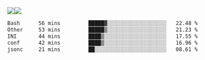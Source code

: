 <div style="display: flex; flex-direction: row;">
<img style="height: auto; width: auto;" class="img" src="https://raw.githubusercontent.com/blazepp/github-stats/master/generated/overview.svg#gh-dark-mode-only" />
<img style="height: auto; width: auto;" class="img" src="https://raw.githubusercontent.com/blazepp/github-stats/master/generated/languages.svg#gh-dark-mode-only" />
</div>

<div style="display: flex; flex-direction: row;">
<!--START_SECTION:waka-->

```txt
Bash      56 mins         █████▓░░░░░░░░░░░░░░░░░░░   22.48 %
Other     53 mins         █████▒░░░░░░░░░░░░░░░░░░░   21.23 %
INI       44 mins         ████▒░░░░░░░░░░░░░░░░░░░░   17.55 %
conf      42 mins         ████▒░░░░░░░░░░░░░░░░░░░░   16.96 %
jsonc     21 mins         ██░░░░░░░░░░░░░░░░░░░░░░░   08.61 %
```

<!--END_SECTION:waka-->
</div>
